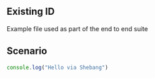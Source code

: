 ## Existing ID

Example file used as part of the end to end suite

## Scenario

```js {"id":"01HER3GA0RQKJETKK5X5PPRTB4"}
console.log("Hello via Shebang")
```
